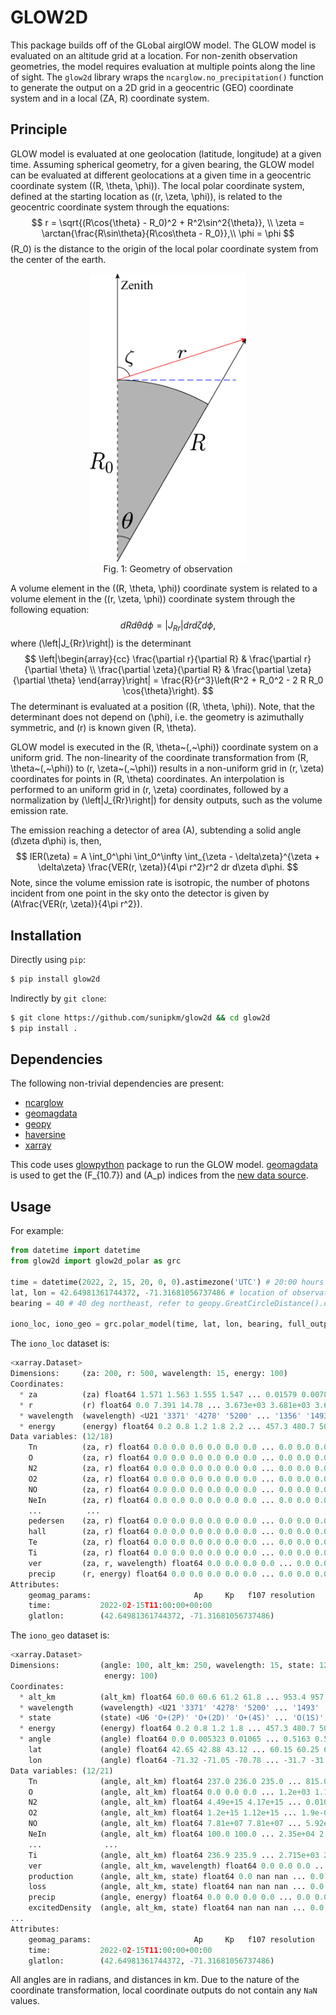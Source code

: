 # GLOW2D 

This package builds off of the GLobal airglOW model. The GLOW model is evaluated on an altitude grid at a location. For non-zenith observation geometries, the model requires evaluation at multiple points along the line of sight. The `glow2d` library wraps the `ncarglow.no_precipitation()` function to generate the output on a 2D grid in a geocentric (GEO) coordinate system and in a local (ZA, R) coordinate system.

## Principle
GLOW model is evaluated at one geolocation (latitude, longitude) at a given time. Assuming spherical geometry, for a given bearing, the GLOW model can be evaluated at different geolocations at a given time in a geocentric coordinate system \((R, \theta, \phi)\). The local polar coordinate system, defined at the starting location as \((r, \zeta, \phi)\), is related to the geocentric coordinate system through the equations:
$$
    r = \sqrt{(R\cos{\theta} - R_0)^2 + R^2\sin^2{\theta}}, \\
    \zeta = \arctan{\frac{R\sin\theta}{R\cos\theta - R_0}},\\
    \phi = \phi
$$
\(R_0\) is the distance to the origin of the local polar coordinate system from the center of the earth.
<p align="center">
<img src="geometry.png" width="250" alt="Geometry of observation">
</br>
Fig. 1: Geometry of observation
</p>


A volume element in the \((R, \theta, \phi)\) coordinate system is related to a volume element in the \((r, \zeta, \phi)\) coordinate system through the following equation:
$$
    dR d\theta d\phi = \left|J_{Rr}\right| dr d\zeta d\phi,
$$
where \(\left|J_{Rr}\right|\) is the determinant
$$
    \left|\begin{array}{cc} \frac{\partial r}{\partial R} & \frac{\partial r}{\partial \theta} \\
                        \frac{\partial \zeta}{\partial R} & \frac{\partial \zeta}{\partial \theta} \end{array}\right|
            = \frac{R}{r^3}\left(R^2 + R_0^2 - 2 R R_0 \cos{\theta}\right).
$$
The determinant is evaluated at a position \((R, \theta, \phi)\). Note, that the determinant does not depend on \(\phi\), i.e. the geometry is azimuthally symmetric, and \(r\) is known given \(R, \theta\).

GLOW model is executed in the \(R, \theta~(,~\phi)\) coordinate system on a uniform grid. The non-linearity of the coordinate transformation from \(R, \theta~(,~\phi)\) to \(r, \zeta~(,~\phi)\) results in a non-uniform grid in \(r, \zeta\) coordinates for points in \(R, \theta\) coordinates. An interpolation is performed to an uniform grid in \(r, \zeta\) coordinates, followed by a normalization by \(\left|J_{Rr}\right|\) for density outputs, such as the volume emission rate.

The emission reaching a detector of area \(A\), subtending a solid angle \(d\zeta d\phi\) is, then,
$$
    IER(\zeta) = A \int_0^\phi \int_0^\infty \int_{\zeta - \delta\zeta}^{\zeta + \delta\zeta}
        \frac{VER(r, \zeta)}{4\pi r^2}r^2 dr d\zeta d\phi.
$$
Note, since the volume emission rate is isotropic, the number of photons incident from one point in the sky onto the detector is given by \(A\frac{VER(r, \zeta)}{4\pi r^2}\).

## Installation
Directly using `pip`:
```sh
$ pip install glow2d
```

Indirectly by `git clone`:
```sh
$ git clone https://github.com/sunipkm/glow2d && cd glow2d
$ pip install .
```

## Dependencies
The following non-trivial dependencies are present:

- [ncarglow](https://github.com/sunipkm/ncar-glow)
- [geomagdata](https://pypi.org/projects/geomagdata)
- [geopy](https://pypi.org/project/geopy/)
- [haversine](https://pypi.org/project/haversine/)
- [xarray](https://pypi.org/project/xarray/)

This code uses [glowpython](https://pypi.org/project/glowpython/) package to run the GLOW model.
[geomagdata](https://pypi.org/project/geomagdata/) is used to get the \(F_{10.7}\) and \(A_p\) indices from the [new data source](https://www.gfz-potsdam.de/en/kp-index/).

## Usage
For example:

```py
from datetime import datetime
from glow2d import glow2d_polar as grc

time = datetime(2022, 2, 15, 20, 0, 0).astimezone('UTC') # 20:00 hours local in UTC
lat, lon = 42.64981361744372, -71.31681056737486 # location of observation
bearing = 40 # 40 deg northeast, refer to geopy.GreatCircleDistance().destination() for more info.

iono_loc, iono_geo = grc.polar_model(time, lat, lon, bearing, full_output=True) # generate output in local and GEO coordinates
```

The `iono_loc` dataset is:

```py
<xarray.Dataset>
Dimensions:     (za: 200, r: 500, wavelength: 15, energy: 100)
Coordinates:
  * za          (za) float64 1.571 1.563 1.555 1.547 ... 0.01579 0.007893 0.0
  * r           (r) float64 0.0 7.391 14.78 ... 3.673e+03 3.681e+03 3.688e+03
  * wavelength  (wavelength) <U21 '3371' '4278' '5200' ... '1356' '1493' '1304'
  * energy      (energy) float64 0.2 0.8 1.2 1.8 2.2 ... 457.3 480.7 505.4 531.3
Data variables: (12/18)
    Tn          (za, r) float64 0.0 0.0 0.0 0.0 0.0 0.0 ... 0.0 0.0 0.0 0.0 0.0
    O           (za, r) float64 0.0 0.0 0.0 0.0 0.0 0.0 ... 0.0 0.0 0.0 0.0 0.0
    N2          (za, r) float64 0.0 0.0 0.0 0.0 0.0 0.0 ... 0.0 0.0 0.0 0.0 0.0
    O2          (za, r) float64 0.0 0.0 0.0 0.0 0.0 0.0 ... 0.0 0.0 0.0 0.0 0.0
    NO          (za, r) float64 0.0 0.0 0.0 0.0 0.0 0.0 ... 0.0 0.0 0.0 0.0 0.0
    NeIn        (za, r) float64 0.0 0.0 0.0 0.0 0.0 0.0 ... 0.0 0.0 0.0 0.0 0.0
    ...          ...
    pedersen    (za, r) float64 0.0 0.0 0.0 0.0 0.0 0.0 ... 0.0 0.0 0.0 0.0 0.0
    hall        (za, r) float64 0.0 0.0 0.0 0.0 0.0 0.0 ... 0.0 0.0 0.0 0.0 0.0
    Te          (za, r) float64 0.0 0.0 0.0 0.0 0.0 0.0 ... 0.0 0.0 0.0 0.0 0.0
    Ti          (za, r) float64 0.0 0.0 0.0 0.0 0.0 0.0 ... 0.0 0.0 0.0 0.0 0.0
    ver         (za, r, wavelength) float64 0.0 0.0 0.0 0.0 ... 0.0 0.0 0.0 0.0
    precip      (r, energy) float64 0.0 0.0 0.0 0.0 0.0 ... 0.0 0.0 0.0 0.0 0.0
Attributes:
    geomag_params:                       Ap     Kp   f107 resolution       f1...
    time:           2022-02-15T11:00:00+00:00
    glatlon:        (42.64981361744372, -71.31681056737486)
```

The `iono_geo` dataset is:
```py
<xarray.Dataset>
Dimensions:         (angle: 100, alt_km: 250, wavelength: 15, state: 12,
                     energy: 100)
Coordinates:
  * alt_km          (alt_km) float64 60.0 60.6 61.2 61.8 ... 953.4 957.9 962.4
  * wavelength      (wavelength) <U21 '3371' '4278' '5200' ... '1493' '1304'
  * state           (state) <U6 'O+(2P)' 'O+(2D)' 'O+(4S)' ... 'O(1S)' 'O(1D)'
  * energy          (energy) float64 0.2 0.8 1.2 1.8 ... 457.3 480.7 505.4 531.3
  * angle           (angle) float64 0.0 0.005323 0.01065 ... 0.5163 0.5217 0.527
    lat             (angle) float64 42.65 42.88 43.12 ... 60.15 60.25 60.34
    lon             (angle) float64 -71.32 -71.05 -70.78 ... -31.7 -31.12 -30.53
Data variables: (12/21)
    Tn              (angle, alt_km) float64 237.0 236.0 235.0 ... 815.0 815.0
    O               (angle, alt_km) float64 0.0 0.0 0.0 ... 1.2e+03 1.11e+03
    N2              (angle, alt_km) float64 4.49e+15 4.17e+15 ... 0.0102 0.00893
    O2              (angle, alt_km) float64 1.2e+15 1.12e+15 ... 1.9e-05
    NO              (angle, alt_km) float64 7.81e+07 7.81e+07 ... 5.92e-08
    NeIn            (angle, alt_km) float64 100.0 100.0 ... 2.35e+04 2.34e+04
    ...              ...
    Ti              (angle, alt_km) float64 236.9 235.9 ... 2.715e+03 2.726e+03
    ver             (angle, alt_km, wavelength) float64 0.0 0.0 0.0 ... 0.0 0.0
    production      (angle, alt_km, state) float64 0.0 nan nan ... 0.0 0.0 0.0
    loss            (angle, alt_km, state) float64 nan nan nan ... 0.0 1.1 0.01
    precip          (angle, energy) float64 0.0 0.0 0.0 0.0 ... 0.0 0.0 0.0 0.0
    excitedDensity  (angle, alt_km, state) float64 nan nan nan ... 0.0 0.0 0.01
...
Attributes:
    geomag_params:                       Ap     Kp   f107 resolution       f1...
    time:           2022-02-15T11:00:00+00:00
    glatlon:        (42.64981361744372, -71.31681056737486)
```

All angles are in radians, and distances in km. Due to the nature of the coordinate transformation, local coordinate outputs do not contain any `NaN` values.